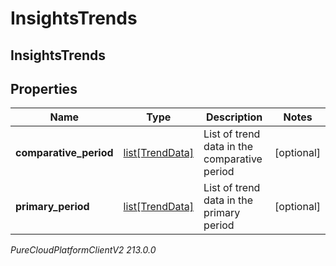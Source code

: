 # InsightsTrends

## InsightsTrends

## Properties

|Name | Type | Description | Notes|
|------------ | ------------- | ------------- | -------------|
| **comparative_period** | [list[TrendData]](TrendData) | List of trend data in the comparative period | [optional] |
| **primary_period** | [list[TrendData]](TrendData) | List of trend data in the primary period | [optional] |



_PureCloudPlatformClientV2 213.0.0_
